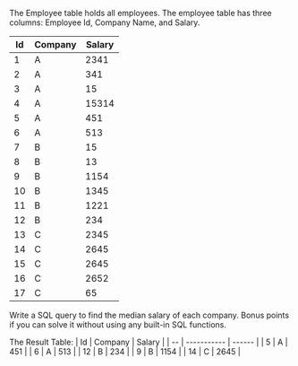 The Employee table holds all employees. The employee table has three columns: 
Employee Id, Company Name, and Salary.

| Id |   Company   | Salary |
| -- | ----------- | ------ |
| 1  |     A       | 2341   |
| 2  |     A       | 341    |
| 3  |     A       | 15     |
| 4  |     A       | 15314  |
| 5  |     A       | 451    |
| 6  |     A       | 513    |
| 7  |     B       | 15     |
| 8  |     B       | 13     |
| 9  |     B       | 1154   |
| 10 |     B       | 1345   |
| 11 |     B       | 1221   |
| 12 |     B       | 234    |
| 13 |     C       | 2345   |
| 14 |     C       | 2645   |
| 15 |     C       | 2645   |
| 16 |     C       | 2652   |
| 17 |     C       | 65     |

Write a SQL query to find the median salary of each company. Bonus points if you 
can solve it without using any built-in SQL functions.

The Result Table:
| Id |   Company   | Salary |
| -- | ----------- | ------ |
| 5  |     A       | 451    |
| 6  |     A       | 513    |
| 12 |     B       | 234    |
| 9  |     B       | 1154   |
| 14 |     C       | 2645   |

